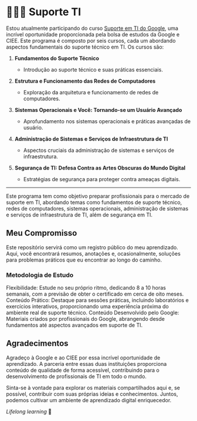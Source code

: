 # 👨🏽‍💻 Suporte TI

Estou atualmente participando do curso [Suporte em TI do Google](https://www.coursera.org/programs/grow-with-google-mlf5u/professional-certificates/suporte-em-ti-do-google), uma incrível oportunidade proporcionada pela bolsa de estudos da Google e CIEE. Este programa é composto por seis cursos, cada um abordando aspectos fundamentais do suporte técnico em TI. Os cursos são:

1. **Fundamentos do Suporte Técnico**
   - Introdução ao suporte técnico e suas práticas essenciais.

2. **Estrutura e Funcionamento das Redes de Computadores**
   - Exploração da arquitetura e funcionamento de redes de computadores.

3. **Sistemas Operacionais e Você: Tornando-se um Usuário Avançado**
   - Aprofundamento nos sistemas operacionais e práticas avançadas de usuário.

4. **Administração de Sistemas e Serviços de Infraestrutura de TI**
   - Aspectos cruciais da administração de sistemas e serviços de infraestrutura.

5. **Segurança de TI: Defesa Contra as Artes Obscuras do Mundo Digital**
   - Estratégias de segurança para proteger contra ameaças digitais.
---
Este programa tem como objetivo preparar profissionais para o mercado de suporte em TI, abordando temas como fundamentos de suporte técnico, redes de computadores, sistemas operacionais, administração de sistemas e serviços de infraestrutura de TI, além de segurança em TI.

## Meu Compromisso

Este repositório servirá como um registro público do meu aprendizado. Aqui, você encontrará resumos, anotações e, ocasionalmente, soluções para problemas práticos que eu encontrar ao longo do caminho.

### Metodologia de Estudo

Flexibilidade: Estude no seu próprio ritmo, dedicando 8 a 10 horas semanais, com a previsão de obter o certificado em cerca de oito meses.
Conteúdo Prático: Destaque para sessões práticas, incluindo laboratórios e exercícios interativos, proporcionando uma experiência próxima do ambiente real de suporte técnico.
Conteúdo Desenvolvido pelo Google: Materiais criados por profissionais do Google, abrangendo desde fundamentos até aspectos avançados em suporte de TI.

## Agradecimentos

Agradeço à Google e ao CIEE por essa incrível oportunidade de aprendizado. A parceria entre essas duas instituições proporciona conteúdo de qualidade de forma acessível, contribuindo para o desenvolvimento de profissionais de TI em todo o mundo.

Sinta-se à vontade para explorar os materiais compartilhados aqui e, se possível, contribuir com suas próprias ideias e conhecimentos. Juntos, podemos cultivar um ambiente de aprendizado digital enriquecedor.

_Lifelong learning_ 🌳